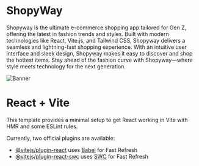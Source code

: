 # ShopyWay
Shopyway is the ultimate e-commerce shopping app tailored for Gen Z, offering the latest in fashion trends and styles. Built with modern technologies like React, Vite.js, and Tailwind CSS, Shopyway delivers a seamless and lightning-fast shopping experience. With an intuitive user interface and sleek design, Shopyway makes it easy to discover and shop the hottest items. Stay ahead of the fashion curve with Shopyway—where style meets technology for the next generation.

![Banner](https://github.com/Morbius00/Shopy-Way/assets/102956488/b196b511-d4db-483d-956b-078df8bde040)

# React + Vite

This template provides a minimal setup to get React working in Vite with HMR and some ESLint rules.

Currently, two official plugins are available:

- [@vitejs/plugin-react](https://github.com/vitejs/vite-plugin-react/blob/main/packages/plugin-react/README.md) uses [Babel](https://babeljs.io/) for Fast Refresh
- [@vitejs/plugin-react-swc](https://github.com/vitejs/vite-plugin-react-swc) uses [SWC](https://swc.rs/) for Fast Refresh
